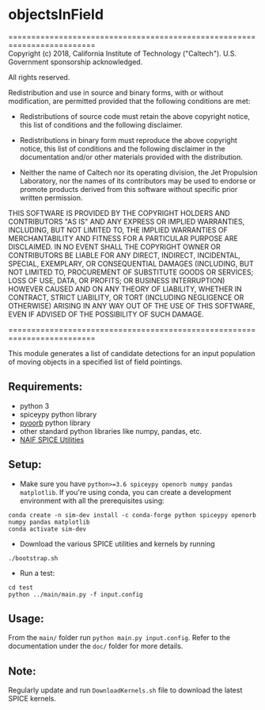 
# objectsInField

=========================================================================   
Copyright (c) 2018, California Institute of Technology ("Caltech").
U.S. Government sponsorship acknowledged.

All rights reserved.

Redistribution and use in source and binary forms, with or without
modification, are permitted provided that the following conditions are
met:

* Redistributions of source code must retain the above
copyright notice, this list of conditions and the
following disclaimer.

* Redistributions in binary form must reproduce the
above copyright notice, this list of conditions and
the following disclaimer in the documentation and/or
other materials provided with the distribution.

* Neither the name of Caltech nor its operating
division, the Jet Propulsion Laboratory, nor the
names of its contributors may be used to endorse or
promote products derived from this software without
specific prior written permission.

THIS SOFTWARE IS PROVIDED BY THE COPYRIGHT HOLDERS AND CONTRIBUTORS
"AS IS" AND ANY EXPRESS OR IMPLIED WARRANTIES, INCLUDING, BUT NOT
LIMITED TO, THE IMPLIED WARRANTIES OF MERCHANTABILITY AND FITNESS FOR
A PARTICULAR PURPOSE ARE DISCLAIMED. IN NO EVENT SHALL THE COPYRIGHT
OWNER OR CONTRIBUTORS BE LIABLE FOR ANY DIRECT, INDIRECT, INCIDENTAL,
SPECIAL, EXEMPLARY, OR CONSEQUENTIAL DAMAGES (INCLUDING, BUT NOT
LIMITED TO, PROCUREMENT OF SUBSTITUTE GOODS OR SERVICES; LOSS OF USE,
DATA, OR PROFITS; OR BUSINESS INTERRUPTION) HOWEVER CAUSED AND ON ANY
THEORY OF LIABILITY, WHETHER IN CONTRACT, STRICT LIABILITY, OR TORT
(INCLUDING NEGLIGENCE OR OTHERWISE) ARISING IN ANY WAY OUT OF THE USE
OF THIS SOFTWARE, EVEN IF ADVISED OF THE POSSIBILITY OF SUCH DAMAGE.
  
=========================================================================   

This module generates a list of candidate detections for an input
population of moving objects in a specified list of field pointings.  
  
## Requirements:  

* python 3  
* spiceypy python library  
* [pyoorb](https://github.com/oorb/oorb) python library   
* other standard python libraries like numpy, pandas, etc.  
* [NAIF SPICE Utilities](https://naif.jpl.nasa.gov/naif/utilities.html)
  
## Setup:  

* Make sure you have `python>=3.6 spiceypy openorb numpy pandas matplotlib`.
  If you're using conda, you can create a development environment with
  all the prerequisites using:

```
conda create -n sim-dev install -c conda-forge python spiceypy openorb numpy pandas matplotlib
conda activate sim-dev
```

* Download the various SPICE utilities and kernels by running

```
./bootstrap.sh
```

* Run a test:

```
cd test
python ../main/main.py -f input.config
```

## Usage:
From the `main/` folder run `python main.py input.config`. 
Refer to the documentation under the `doc/` folder for more 
details.

## Note:  
Regularly update and run `DownloadKernels.sh` file to download 
the latest SPICE kernels.
